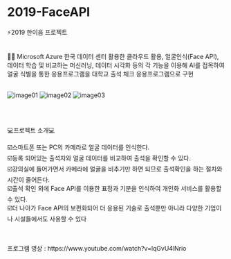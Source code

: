 # 2019-FaceAPI
⚡2019 한이음 프로젝트
<br>
<br>

👩‍💻 Microsoft Azure 한국 데이터 센터 활용한 클라우드 활용, 얼굴인식(Face API), 데이터 학습 및 비교하는 머신러닝, 데이터 시각화 등의 각 기능을 이용해 AI를 접목하여 얼굴 식별을 통한 응용프로그램을 대학교 출석 체크 응용프로그램으로 구현
<br>
<br>
 
![image01](https://user-images.githubusercontent.com/48044255/140792892-5b666623-8abd-44fc-abb2-a79b04b97545.png)
![image02](https://user-images.githubusercontent.com/48044255/140792895-9a333a00-f811-4d70-92c6-7c7a98fd4845.png)
![image03](https://user-images.githubusercontent.com/48044255/140792899-2ab85a75-a241-4e81-b123-03949ab63326.png)
  
<br>
<br>
  
💻프로젝트 소개💻

☑️스마트폰 또는 PC의 카메라로 얼굴 데이터를 인식한다.<br>
☑️등록 되어있는 출석자와 얼굴 데이터를 비교하여 출석을 확인할 수 있다.<br>
☑️강의실에 들어가면서 카메라에 얼굴을 비추기만 하면 되므로 출석확인을 하는 절차와 시간이 줄어든다.<br>
☑️출석 확인 외에 Face API를 이용한 표정과 기분을 인식하여 개인화 서비스를 활용할 수 있다.<br>
☑️더 나아가 Face API의 보편화되어 더 응용된 기술로 출석뿐만 아니라 다양한 기업이나 시설들에서도 사용할 수 있다<br>


<br>
<br>
프로그램 영상 : https://www.youtube.com/watch?v=lqGvU4lNrio
